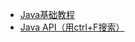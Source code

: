 * [Java基础教程](http://www.weixueyuan.net/java/rumen/)
* [Java API（用ctrl+F搜索）](https://docs.oracle.com/javase/8/docs/api/)

